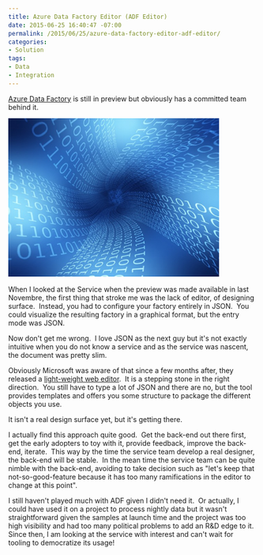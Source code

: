 ```yaml
---
title: Azure Data Factory Editor (ADF Editor)
date: 2015-06-25 16:40:47 -07:00
permalink: /2015/06/25/azure-data-factory-editor-adf-editor/
categories:
- Solution
tags:
- Data
- Integration
---
```

<a href="http://azure.microsoft.com/en-us/services/data-factory/" target="_blank">Azure Data Factory</a> is still in preview but obviously has a committed team behind it.

<img class="  wp-image-820 aligncenter" src="/assets/posts/2015/2/azure-data-factory-editor-adf-editor/networking1.jpg?w=300" alt="networking[1]" width="427" height="320" />

When I looked at the Service when the preview was made available in last Novembre, the first thing that stroke me was the lack of editor, of designing surface.  Instead, you had to configure your factory entirely in JSON.  You could visualize the resulting factory in a graphical format, but the entry mode was JSON.

Now don't get me wrong.  I love JSON as the next guy but it's not exactly intuitive when you do not know a service and as the service was nascent, the document was pretty slim.

Obviously Microsoft was aware of that since a few months after, they released a <a href="http://azure.microsoft.com/blog/2015/03/02/azure-data-factory-editor-a-light-weight-web-editor/" target="_blank">light-weight web editor</a>.  It is a stepping stone in the right direction.  You still have to type a lot of JSON and there are no, but the tool provides templates and offers you some structure to package the different objects you use.

It isn't a real design surface yet, but it's getting there.

I actually find this approach quite good.  Get the back-end out there first, get the early adopters to toy with it, provide feedback, improve the back-end, iterate.  This way by the time the service team develop a real designer, the back-end will be stable.  In the mean time the service team can be quite nimble with the back-end, avoiding to take decision such as "let's keep that not-so-good-feature because it has too many ramifications in the editor to change at this point".

I still haven't played much with ADF given I didn't need it.  Or actually, I could have used it on a project to process nightly data but it wasn't straightforward given the samples at launch time and the project was too high visibility and had too many political problems to add an R&amp;D edge to it.  Since then, I am looking at the service with interest and can't wait for tooling to democratize its usage!